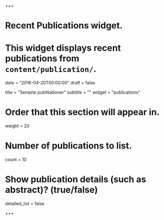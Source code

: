 +++
# Recent Publications widget.
# This widget displays recent publications from `content/publication/`.

date = "2016-04-20T00:00:00"
draft = false

title = "Senaste publikationer"
subtitle = ""
widget = "publications"

# Order that this section will appear in.
weight = 20

# Number of publications to list.
count = 10

# Show publication details (such as abstract)? (true/false)
detailed_list = false

+++

